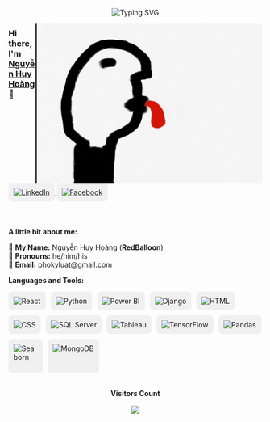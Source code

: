 <p align="center">
  <img src="https://readme-typing-svg.demolab.com?font=Fira+Code&weight=500&size=28&duration=4000&pause=1000&color=FF5733&center=true&vCenter=true&width=500&height=60&lines=Hi+there%2C+I'm+RedBalloon+🎈;Welcome+to+my+profile!" alt="Typing SVG">
</p>



<img align="right" alt="Nguyễn Huy Hoàng" src="https://github.com/RedBallooon/RedBalloon/blob/70410fc9b264743dd15be5f6c6a09b38f1617432/img/Balloon_GIF.gif" width="450px" height="315"/>

### Hi there, I'm <a href="https://linkedin.com/in/hoàng-nguyễn-huy-984203291/" target="_blank" title="Nguyễn Huy Hoàng">Nguyễn Huy Hoàng</a> 🎈

<div style="margin-bottom: 20px;">
  <a href="https://linkedin.com/in/hoàng-nguyễn-huy-984203291/" target="_blank">
    <img src="https://img.icons8.com/color/48/000000/linkedin.png" alt="LinkedIn" style="border-radius: 8px; background: #F0F0F0; padding: 10px;">
  </a>
  <a href="https://facebook.com/redballoonnnn" target="_blank">
    <img src="https://img.icons8.com/color/48/000000/facebook.png" alt="Facebook" style="border-radius: 8px; background: #F0F0F0; padding: 10px;">
  </a>
</div>

<br/>



<p><strong>A little bit about me:</strong></p>
<ul style="list-style-type: none; padding: 0;">
  <li>🌟 <strong>My Name:</strong> Nguyễn Huy Hoàng (<strong>RedBalloon</strong>)</li>
  <li>🌈 <strong>Pronouns:</strong> he/him/his</li>
  <li>📧 <strong>Email:</strong> phokyluat@gmail.com</li>
</ul>



<p><strong>Languages and Tools:</strong></p>

<div align="left" style="display: flex; flex-wrap: wrap; gap: 10px; justify-content: left;">
  <img src="https://img.icons8.com/color/48/000000/react-native.png" alt="React" style="border-radius: 8px; background: #F0F0F0; padding: 10px;">
  <img src="https://img.icons8.com/color/48/000000/python.png" alt="Python" style="border-radius: 8px; background: #F0F0F0; padding: 10px;">
  <img src="https://img.icons8.com/color/48/000000/power-bi.png" alt="Power BI" style="border-radius: 8px; background: #F0F0F0; padding: 10px;">  
  <img src="https://img.icons8.com/color/48/000000/django.png" alt="Django" style="border-radius: 8px; background: #F0F0F0; padding: 10px;">
  <img src="https://img.icons8.com/color/48/000000/html-5.png" alt="HTML" style="border-radius: 8px; background: #F0F0F0; padding: 10px;">
  <img src="https://img.icons8.com/color/48/000000/css3.png" alt="CSS" style="border-radius: 8px; background: #F0F0F0; padding: 10px;">
  <img src="https://img.icons8.com/color/48/000000/microsoft-sql-server.png" alt="SQL Server" style="border-radius: 8px; background: #F0F0F0; padding: 10px;">
  <img src="https://img.icons8.com/color/48/000000/tableau-software.png" alt="Tableau" style="border-radius: 8px; background: #F0F0F0; padding: 10px;">
  <img src="https://img.icons8.com/color/48/000000/tensorflow.png" alt="TensorFlow" style="border-radius: 8px; background: #F0F0F0; padding: 10px;">
  <img src="https://img.icons8.com/color/48/000000/pandas.png" alt="Pandas" style="border-radius: 8px; background: #F0F0F0; padding: 10px;">
  <img src="https://seaborn.pydata.org/_static/logo-wide-lightbg.svg" alt="Seaborn" style="width: 48px; height: 48px; border-radius: 8px; background: #F0F0F0; padding: 10px;">
  <img src="https://img.icons8.com/color/48/000000/mongodb.png" alt="MongoDB" style="border-radius: 8px; background: #F0F0F0; padding: 10px;">
</div>



<div align="center">
<br>
<p align="centre"><b><strong>Visitors Count</strong></b></p>  
<p align="center"><img align="center" src="https://profile-counter.glitch.me/{RedBallooon}/count.svg" /></p> 
</div>
